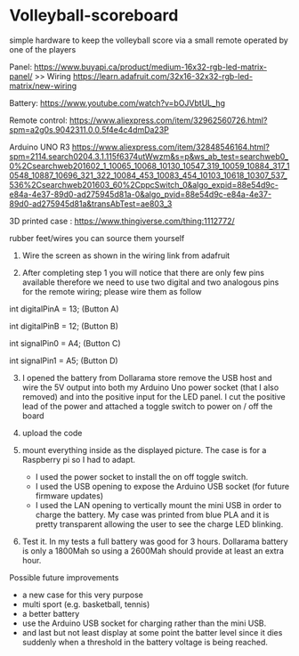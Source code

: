 # Volleyball-scoreboard
simple hardware to keep the volleyball score via a small remote operated by one of the players


Panel: https://www.buyapi.ca/product/medium-16x32-rgb-led-matrix-panel/ >> Wiring https://learn.adafruit.com/32x16-32x32-rgb-led-matrix/new-wiring

Battery: https://www.youtube.com/watch?v=bOJVbtUL_hg 

Remote control: https://www.aliexpress.com/item/32962560726.html?spm=a2g0s.9042311.0.0.5f4e4c4dmDa23P


Arduino UNO R3 https://www.aliexpress.com/item/32848546164.html?spm=2114.search0204.3.1.115f6374utWwzm&s=p&ws_ab_test=searchweb0_0%2Csearchweb201602_1_10065_10068_10130_10547_319_10059_10884_317_10548_10887_10696_321_322_10084_453_10083_454_10103_10618_10307_537_536%2Csearchweb201603_60%2CppcSwitch_0&algo_expid=88e54d9c-e84a-4e37-89d0-ad275945d81a-0&algo_pvid=88e54d9c-e84a-4e37-89d0-ad275945d81a&transAbTest=ae803_3


3D printed case : https://www.thingiverse.com/thing:1112772/

rubber feet/wires you can source them yourself


1. Wire the screen as shown in the wiring link from adafruit

2. After completing step 1 you will notice that there are only few pins available therefore we need to use two digital and two analogous pins for the remote wiring; please wire them as follow
  
  int digitalPinA = 13; (Button A)  
  
  int digitalPinB = 12; (Button B)
  
  int signalPin0 = A4; (Button C)
  
  int signalPin1 = A5; (Button D)
  
3. I opened the battery from Dollarama store remove the USB host and wire the 5V output into both my Arduino Uno power socket (that I also removed) and into the positive input for the LED panel. 
   I cut the positive lead of the power and attached a toggle switch to power on / off the board

5. upload the code

6. mount everything inside as the displayed picture. The case is for a Raspberry pi so I had to adapt. 
    - I used the power socket to install the on off toggle switch.
	- I used the USB opening to expose the Arduino USB socket (for future firmware updates)
	- I used the LAN opening to vertically mount the mini USB in order to charge the battery. My case was printed from blue PLA and it is pretty transparent allowing the user to see the charge LED blinking.

7. Test it. In my tests a full battery was good for 3 hours. Dollarama battery is only a 1800Mah so using a 2600Mah should provide at least an extra hour.	

Possible future improvements
 - a new case for this very purpose 
 - multi sport (e.g. basketball, tennis)
 - a better battery
 - use the Arduino USB socket for charging rather than the mini USB.
 - and last but not least display at some point the batter level since it dies suddenly when a threshold in the battery voltage is being reached.
